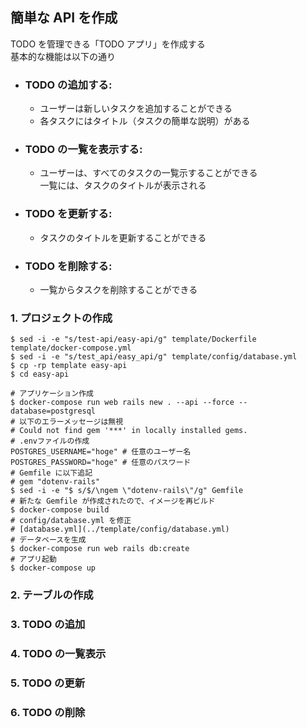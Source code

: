 ## 簡単な API を作成

TODO を管理できる「TODO アプリ」を作成する  
基本的な機能は以下の通り  

- ### TODO の追加する:  
  - ユーザーは新しいタスクを追加することができる  
  - 各タスクにはタイトル（タスクの簡単な説明）がある  
- ### TODO の一覧を表示する:  
  - ユーザーは、すべてのタスクの一覧示することができる  
  一覧には、タスクのタイトルが表示される
- ### TODO を更新する:  
  - タスクのタイトルを更新することができる
- ### TODO を削除する:  
  - 一覧からタスクを削除することができる

### 1. プロジェクトの作成
```console
$ sed -i -e "s/test-api/easy-api/g" template/Dockerfile template/docker-compose.yml
$ sed -i -e "s/test_api/easy_api/g" template/config/database.yml 
$ cp -rp template easy-api
$ cd easy-api

# アプリケーション作成
$ docker-compose run web rails new . --api --force --database=postgresql
# 以下のエラーメッセージは無視
# Could not find gem '***' in locally installed gems.
# .envファイルの作成
POSTGRES_USERNAME="hoge" # 任意のユーザー名
POSTGRES_PASSWORD="hoge" # 任意のパスワード
# Gemfile に以下追記
# gem "dotenv-rails"
$ sed -i -e "$ s/$/\ngem \"dotenv-rails\"/g" Gemfile
# 新たな Gemfile が作成されたので、イメージを再ビルド
$ docker-compose build
# config/database.yml を修正
# [database.yml](../template/config/database.yml)
# データベースを生成
$ docker-compose run web rails db:create
# アプリ起動
$ docker-compose up
```

### 2. テーブルの作成

### 3. TODO の追加

### 4. TODO の一覧表示

### 5. TODO の更新

### 6. TODO の削除
